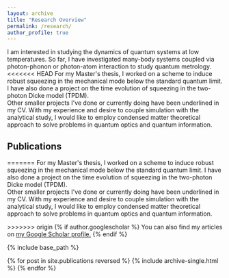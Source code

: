 ```yaml
---
layout: archive
title: "Research Overview"
permalink: /research/
author_profile: true
---
```

<p>I am interested in studying the dynamics of quantum systems at low temperatures. So far, I have investigated many-body systems coupled via photon-phonon or photon-atom interaction to study quantum metrology.<br>
<<<<<<< HEAD
For my Master's thesis, I worked on a scheme to induce robust squeezing in the mechanical mode below the standard quantum limit. I have also done a project on the time evolution of squeezing in the two-photon Dicke model (TPDM).<br>
Other smaller projects I've done or currently doing have been underlined in my CV. With my experience and desire to couple simulation with the analytical study, I would like to employ condensed matter theoretical approach to solve problems in quantum optics and quantum information.</p>
<body>
<h2>Publications</h2>
<body>
=======
For my Master's thesis, I worked on a scheme to induce robust squeezing in the mechanical mode below the standard quantum limit. I have also done a project on the time evolution of squeezing in the two-photon Dicke model (TPDM). <br>
Other smaller projects I've done or currently doing have been underlined in my CV. With my experience and desire to couple simulation with the analytical study, I would like to employ condensed matter theoretical approach to solve problems in quantum optics and quantum information.</p> 
>>>>>>> origin
{% if author.googlescholar %}
  You can also find my articles on <u><a href="{{author.googlescholar}}">my Google Scholar profile</a>.</u>
{% endif %}

{% include base_path %}

{% for post in site.publications reversed %}
  {% include archive-single.html %}
{% endfor %}
